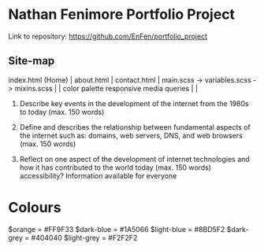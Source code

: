 # Nathan Fenimore Portfolio Project

Link to repository: https://github.com/EnFen/portfolio_project

## Site-map
index.html (Home)
|
about.html
|
contact.html
|
main.scss -> variables.scss -> mixins.scss
                  |                 |
             color palette    responsive media queries
                  |                 |


1. Describe key events in the development of the internet from the 1980s to today (max. 150 words)

2. Define and describes the relationship between fundamental aspects of the internet such as: domains, web servers, DNS, and web browsers (max. 150 words)
 
3. Reflect on one aspect of the development of internet technologies and how it has contributed to the world today (max. 150 words) accessibility? Information available for everyone

# Colours 

$orange = #FF9F33
$dark-blue = #1A5066
$light-blue = #8BD5F2
$dark-grey = #404040
$light-grey = #F2F2F2
